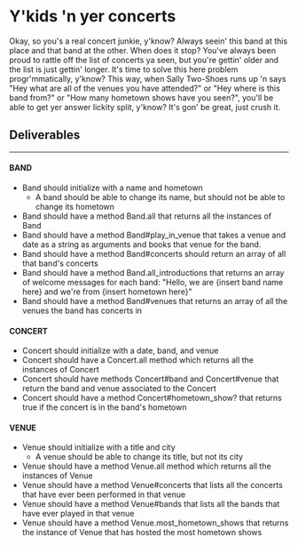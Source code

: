 # Y'kids 'n yer concerts
Okay, so you's a real concert junkie, y'know? Always seein' this band at this place and that band at the other. When does it stop? You've always been proud to rattle off the list of concerts ya seen, but you're gettin' older and the list is just gettin' longer. It's time to solve this here problem progr'mmatically, y'know? This way, when Sally Two-Shoes runs up 'n says "Hey what are all of the venues you have attended?" or "Hey where is this band from?" or "How many hometown shows have you seen?", you'll be able to get yer answer lickity split, y'know? It's gon' be great, just crush it.

## Deliverables
________________
#### BAND
- Band should initialize with a name and hometown
  - A band should be able to change its name, but should not be able to change its hometown
- Band should have a method Band.all that returns all the instances of Band
- Band should have a method Band#play_in_venue that takes a venue and date as a string as arguments and books that venue for the band.
- Band should have a method Band#concerts should return an array of all that band's concerts
- Band should have a method Band.all_introductions that returns an array of welcome messages for each band: "Hello, we are {insert band name here} and we're from {insert hometown here}"
- Band should have a method Band#venues that returns an array of all the venues the band has concerts in

#### CONCERT
- Concert should initialize with a date, band, and venue
- Concert should have a Concert.all method which returns all the instances of Concert
- Concert should have methods Concert#band and Concert#venue that return the band and venue associated to the Concert
- Concert should have a method Concert#hometown_show? that returns true if the concert is in the band's hometown

#### VENUE
- Venue should initialize with a title and city
  - A venue should be able to change its title, but not its city
- Venue should have a method Venue.all method which returns all the instances of Venue
- Venue should have a method Venue#concerts that lists all the concerts that have ever been performed in that venue
- Venue should have a method Venue#bands that lists all the bands that have ever played in that venue
- Venue should have a method Venue.most_hometown_shows that returns the instance of Venue that has hosted the most hometown shows
